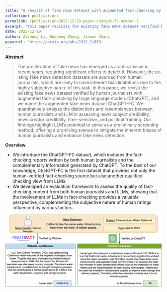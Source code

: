 ```yaml
---
title: "A revisit of fake news dataset with augmented fact-checking by chatgpt"
collection: publications
permalink: /publication/2023-12-19-paper-chatgpt-fc-number-1
excerpt: 'This paper revisits the existing fake news dataset verified by human journalists with augmented fact-checking by large language models (ChatGPT), and we name the augmented fake news dataset ChatGPT-FC.'
date: 2023-12-19
author: Zizhong Li, Haopeng Zhang, Jiawei Zhang
paperurl: 'https://arxiv.org/abs/2312.11870'
---
```


**Abstract**

> The proliferation of fake news has emerged as a critical issue in recent years, requiring significant efforts to detect it. However, the ex- isting fake news detection datasets are sourced from human journalists, which are likely to have inherent bias limitations due to the highly subjective nature of this task. In this paper, we revisit the existing fake news dataset verified by human journalists with augmented fact- checking by large language models (ChatGPT), and we name the augmented fake news dataset ChatGPT-FC. We quantitatively analyze the distinctions and resemblances between human journalists and LLM in assessing news subject credibility, news creator credibility, time-sensitive, and political framing. Our findings highlight LLM’s potential to serve as a preliminary screening method, offering a promising avenue to mitigate the inherent biases of human journalists and enhance fake news detection.

**Overview**
- We introduce the ChatGPT-FC dataset, which includes the fact-checking reports written by both human journalists and the complementary information generated by ChatGPT. To the best of our knowledge, ChatGPT-FC is the first dataset that provides not only the human-verified fact-checking source but also another qualified checking view from LLMs.
- We developed an evaluation framework to assess the quality of fact-checking content from both human journalists and LLMs, showing that the involvement of LLMs in fact-checking provides a valuable perspective, complementing the subjective nature of human ratings influenced by various factors.


![An Example of ChatGPT-FC Dataset.](../images/ChatGPT_FC_fig2_new_version.png "A Data Instance from ChatGPT-FC Dataset.")
